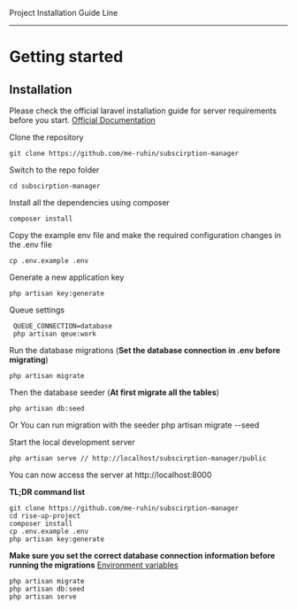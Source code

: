 Project Installation Guide Line

----------

# Getting started

## Installation

Please check the official laravel installation guide for server requirements before you start. [Official Documentation](https://laravel.com/docs/8.x/installation)
 

Clone the repository

    git clone https://github.com/me-ruhin/subscirption-manager

Switch to the repo folder

    cd subscirption-manager

Install all the dependencies using composer

    composer install

Copy the example env file and make the required configuration changes in the .env file

    cp .env.example .env

Generate a new application key

    php artisan key:generate

Queue settings

     QUEUE_CONNECTION=database
     php artisan qeue:work 




Run the database migrations (**Set the database connection in .env before migrating**)

    php artisan migrate

Then the database seeder (**At first migrate all the tables**)

    php artisan db:seed
Or You can run migration with the seeder
    php artisan migrate --seed 

Start the local development server

    php artisan serve // http://localhost/subscirption-manager/public

You can now access the server at http://localhost:8000

**TL;DR command list**

    git clone https://github.com/me-ruhin/subscirption-manager
    cd rise-up-project
    composer install
    cp .env.example .env
    php artisan key:generate 
    
**Make sure you set the correct database connection information before running the migrations** [Environment variables](#environment-variables)

    php artisan migrate
    php artisan db:seed
    php artisan serve
